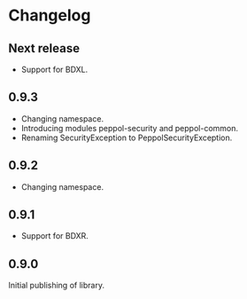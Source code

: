 # Changelog

## Next release

* Support for BDXL.

## 0.9.3

* Changing namespace.
* Introducing modules peppol-security and peppol-common.
* Renaming SecurityException to PeppolSecurityException.

## 0.9.2

* Changing namespace.

## 0.9.1

* Support for BDXR.

## 0.9.0

Initial publishing of library.
